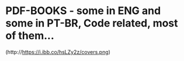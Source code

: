 # PDF-BOOKS - some in ENG and some in PT-BR, Code related, most of them...

(http://https://i.ibb.co/hsLZy2z/covers.png)
